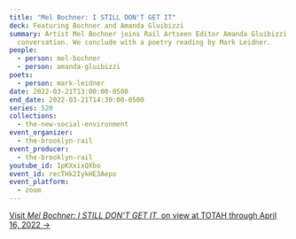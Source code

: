 ```yaml
---
title: "Mel Bochner: I STILL DON'T GET IT"
deck: Featuring Bochner and Amanda Gluibizzi
summary: Artist Mel Bochner joins Rail Artseen Editor Amanda Gluibizzi for a
  conversation. We conclude with a poetry reading by Mark Leidner.
people:
  - person: mel-bochner
  - person: amanda-gluibizzi
poets:
  - person: mark-leidner
date: 2022-03-21T13:00:00-0500
end_date: 2022-03-21T14:30:00-0500
series: 520
collections:
  - the-new-social-environment
event_organizer:
  - the-brooklyn-rail
event_producer:
  - the-brooklyn-rail
youtube_id: IpKXxixQXbo
event_id: recTHk2IykHE3Aepo
event_platform:
  - zoom
---
```

[Visit *Mel Bochner: I STILL DON'T GET IT*, on view at TOTAH through April 16, 2022 →](https://www.davidtotah.com/exhibitions)